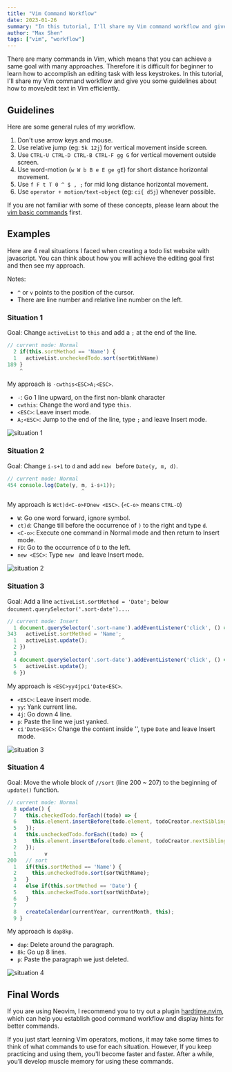 ```yaml
---
title: "Vim Command Workflow"
date: 2023-01-26
summary: "In this tutorial, I'll share my Vim command workflow and give you some guidelines about how to move and edit text in Vim efficiently."
author: "Max Shen"
tags: ["vim", "workflow"]
---
```


There are many commands in Vim, which means that you can achieve a same goal with many approaches. Therefore it is difficult for beginner to learn how to accomplish an editing task with less keystrokes. In this tutorial, I'll share my Vim command workflow and give you some guidelines about how to move/edit text in Vim efficiently.

## Guidelines

Here are some general rules of my workflow.

1. Don't use arrow keys and mouse.
2. Use relative jump (eg: `5k 12j`) for vertical movement inside screen.
3. Use `CTRL-U CTRL-D CTRL-B CTRL-F gg G` for vertical movement outside screen.
4. Use word-motion (`w W b B e E ge gE`) for short distance horizontal movement.
5. Use `f F t T 0 ^ $ , ;` for mid long distance horizontal movement.
6. Use `operator + motion/text-object` (eg: `ci{ d5j`) whenever possible.

If you are not familiar with some of these concepts, please learn about the [vim basic commands](/posts/vim-basic-commands) first.

## Examples

Here are 4 real situations I faced when creating a todo list website with javascript. You can think about how you will achieve the editing goal first and then see my approach.

Notes:
- `^` or `v` points to the position of the cursor.
- There are line number and relative line number on the left.

### Situation 1

Goal: Change `activeList` to `this` and add a `;` at the end of the line.

```javascript
// current mode: Normal
  2 if(this.sortMethod == 'Name') {
  1   activeList.uncheckedTodo.sort(sortWithName)
189 }
    ^
```

My approach is `-cwthis<ESC>A;<ESC>`.

- `-`: Go 1 line upward, on the first non-blank character
- `cwthis`: Change the word and type `this`.
- `<ESC>`: Leave insert mode.
- `A;<ESC>`: Jump to the end of the line, type `;` and leave Insert mode.

![situation 1](https://user-images.githubusercontent.com/74842863/215338597-2ec8d0f1-dfc3-47ef-9cfd-f646fb4f1a57.gif)

### Situation 2

Goal: Change `i-s+1` to `d` and add `new ` before `Date(y, m, d)`.

```javascript
// current mode: Normal
454 console.log(Date(y, m, i-s+1));
                        ^
```

My approach is `Wct)d<C-o>FDnew <ESC>`. (`<C-o>` means `CTRL-O`)

- `W`: Go one word forward, ignore symbol.
- `ct)d`: Change till before the occurrence of `)` to the right and type `d`.
- `<C-o>`: Execute one command in Normal mode and then return to Insert mode.
- `FD`: Go to the occurrence of `D` to the left.
- `new <ESC>`: Type `new ` and leave Insert mode.

![situation 2](https://user-images.githubusercontent.com/74842863/215338599-406d97d0-18a1-49f3-a7c7-817887b60724.gif)

### Situation 3

Goal: Add a line `activeList.sortMethod = 'Date';` below `document.querySelector('.sort-date')...`.

```javascript
// current mode: Insert
  1 document.querySelector('.sort-name').addEventListener('click', () => {
343   activeList.sortMethod = 'Name'; 
  1   activeList.update();           ^
  2 })
  3 
  4 document.querySelector('.sort-date').addEventListener('click', () => {
  5   activeList.update();
  6 })
```

My approach is `<ESC>yy4jpci'Date<ESC>`.

- `<ESC>`: Leave insert mode.
- `yy`: Yank current line.
- `4j`: Go down 4 line.
- `p`: Paste the line we just yanked.
- `ci'Date<ESC>`: Change the content inside '', type `Date` and leave Insert mode.

![situation 3](https://user-images.githubusercontent.com/74842863/215339692-810b79ea-fe3d-41f9-b3d0-dcff3cb11810.gif)

### Situation 4

Goal: Move the whole block of `//sort` (line 200 ~ 207) to the beginning of `update()` function.

```javascript
// current mode: Normal
  8 update() {
  7   this.checkedTodo.forEach((todo) => {
  6     this.element.insertBefore(todo.element, todoCreator.nextSibling);
  5   });
  4   this.uncheckedTodo.forEach((todo) => {
  3     this.element.insertBefore(todo.element, todoCreator.nextSibling);
  2   });
  1         v
200   // sort
  1   if(this.sortMethod == 'Name') {
  2     this.uncheckedTodo.sort(sortWithName);
  3   }
  4   else if(this.sortMethod == 'Date') {
  5     this.uncheckedTodo.sort(sortWithDate);
  6   }
  7
  8   createCalendar(currentYear, currentMonth, this);
  9 }
```

My approach is `dap8kp`.

- `dap`: Delete around the paragraph.
- `8k`: Go up 8 lines.
- `p`: Paste the paragraph we just deleted.

![situation 4](https://user-images.githubusercontent.com/74842863/215338606-c2e3fe70-7221-4fdd-88e5-655fe24eca49.gif)

## Final Words

If you are using Neovim, I recommend you to try out a plugin [hardtime.nvim](https://github.com/m4xshen/hardtime.nvim), which can help you establish good command workflow and display hints for better commands.

If you just start learning Vim operators, motions, it may take some times to think of what commands to use for each situation. However, If you keep practicing and using them, you'll become faster and faster. After a while, you’ll develop muscle memory for using these commands.
